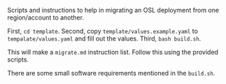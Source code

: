 Scripts and instructions to help in migrating an OSL deployment from one region/account to another. 

First, `cd template`.
Second, copy `template/values.example.yaml` to `tempalate/values.yaml` and fill out the values. 
Third, `bash build.sh`.

This will make a `migrate.md` instruction list. Follow this using the provided scripts. 
  
There are some small software requirements mentioned in the `build.sh`.

